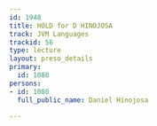 ```yaml
---
id: 1948
title: HOLD for D HINOJOSA
track: JVM Languages
trackid: 56
type: lecture
layout: preso_details
primary:
  id: 1080
persons:
- id: 1080
  full_public_name: Daniel Hinojosa

---
```

